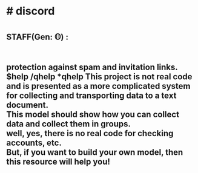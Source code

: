 <h1># discord<h1>
<h2>STAFF(Gen: 𝕆) :<h2> <br>
protection against spam and invitation links. $help /qhelp *qhelp
This project is not real code and is presented as a more complicated system for collecting and transporting data to a text document. <br>
This model should show how you can collect data and collect them in groups. <br>
well, yes, there is no real code for checking accounts, etc. <br>
But, if you want to build your own model, then this resource will help you! <br>
